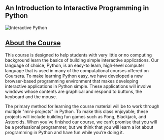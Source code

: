 An Introduction to Interactive Programming in Python
-----------------------------------------------------

![Interactive Python](https://raw.github.com/baskaran-md/interactive-python/master/An_Introduction_to_Interactive_Programming_in_Python_Coursera.png "Interactive Python")


[About the Course](https://www.coursera.org/course/interactivepython)
------------------
This course is designed to help students with very little or no computing background learn the basics of building simple interactive applications.  Our language of choice, Python, is an easy-to learn, high-level computer language that is used in many of the computational courses offered on Coursera. To make learning Python easy, we have developed a new browser-based programming environment that makes developing interactive applications in Python simple.  These applications will involve windows whose contents are graphical and respond to buttons, the keyboard and the mouse. 

The primary method for learning the course material will be to work through multiple "mini-projects" in Python.  To make this class enjoyable, these projects will include building fun games such as Pong, Blackjack, and Asteroids.  When you’ve finished our course, we can’t promise that you will be a professional programmer, but we think that you will learn a lot about programming in Python and have fun while you’re doing it.

